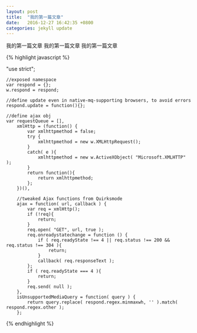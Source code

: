 ```yaml
---
layout: post
title:  "我的第一篇文章"
date:   2016-12-27 16:42:35 +0800
categories: jekyll update
---
```

我的第一篇文章
我的第一篇文章
我的第一篇文章

{% highlight javascript %}

"use strict";

	//exposed namespace
	var respond = {};
	w.respond = respond;

	//define update even in native-mq-supporting browsers, to avoid errors
	respond.update = function(){};

	//define ajax obj
	var requestQueue = [],
		xmlHttp = (function() {
			var xmlhttpmethod = false;
			try {
				xmlhttpmethod = new w.XMLHttpRequest();
			}
			catch( e ){
				xmlhttpmethod = new w.ActiveXObject( "Microsoft.XMLHTTP" );
			}
			return function(){
				return xmlhttpmethod;
			};
		})(),

		//tweaked Ajax functions from Quirksmode
		ajax = function( url, callback ) {
			var req = xmlHttp();
			if (!req){
				return;
			}
			req.open( "GET", url, true );
			req.onreadystatechange = function () {
				if ( req.readyState !== 4 || req.status !== 200 && req.status !== 304 ){
					return;
				}
				callback( req.responseText );
			};
			if ( req.readyState === 4 ){
				return;
			}
			req.send( null );
		},
		isUnsupportedMediaQuery = function( query ) {
			return query.replace( respond.regex.minmaxwh, '' ).match( respond.regex.other );
		};

{% endhighlight %}